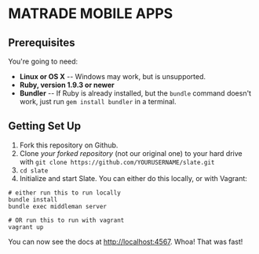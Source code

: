 # MATRADE MOBILE APPS

## Prerequisites

You're going to need:

- **Linux or OS X** -- Windows may work, but is unsupported.
- **Ruby, version 1.9.3 or newer**
- **Bundler** -- If Ruby is already installed, but the `bundle` command doesn't work, just run `gem install bundler` in a terminal.

## Getting Set Up

1. Fork this repository on Github.
2. Clone _your forked repository_ (not our original one) to your hard drive with `git clone https://github.com/YOURUSERNAME/slate.git`
3. `cd slate`
4. Initialize and start Slate. You can either do this locally, or with Vagrant:

```shell
# either run this to run locally
bundle install
bundle exec middleman server

# OR run this to run with vagrant
vagrant up
```

You can now see the docs at <http://localhost:4567>. Whoa! That was fast!
